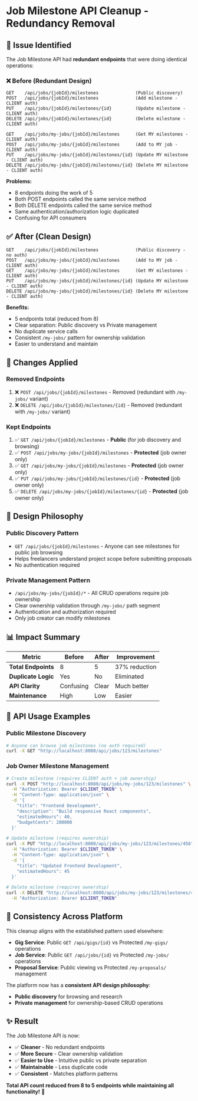 # Job Milestone API Cleanup - Redundancy Removal

## 🎯 **Issue Identified**

The Job Milestone API had **redundant endpoints** that were doing identical operations:

### **❌ Before (Redundant Design)**
```
GET    /api/jobs/{jobId}/milestones              (Public discovery)
POST   /api/jobs/{jobId}/milestones              (Add milestone - CLIENT auth)
PUT    /api/jobs/{jobId}/milestones/{id}         (Update milestone - CLIENT auth)
DELETE /api/jobs/{jobId}/milestones/{id}         (Delete milestone - CLIENT auth)

GET    /api/jobs/my-jobs/{jobId}/milestones      (Get MY milestones - CLIENT auth)
POST   /api/jobs/my-jobs/{jobId}/milestones      (Add to MY job - CLIENT auth) 
PUT    /api/jobs/my-jobs/{jobId}/milestones/{id} (Update MY milestone - CLIENT auth)
DELETE /api/jobs/my-jobs/{jobId}/milestones/{id} (Delete MY milestone - CLIENT auth)
```

**Problems:**
- 8 endpoints doing the work of 5
- Both POST endpoints called the same service method
- Both DELETE endpoints called the same service method  
- Same authentication/authorization logic duplicated
- Confusing for API consumers

## ✅ **After (Clean Design)**

```
GET    /api/jobs/{jobId}/milestones              (Public discovery - no auth)
POST   /api/jobs/my-jobs/{jobId}/milestones      (Add to MY job - CLIENT auth)
GET    /api/jobs/my-jobs/{jobId}/milestones      (Get MY milestones - CLIENT auth)
PUT    /api/jobs/my-jobs/{jobId}/milestones/{id} (Update MY milestone - CLIENT auth)
DELETE /api/jobs/my-jobs/{jobId}/milestones/{id} (Delete MY milestone - CLIENT auth)
```

**Benefits:**
- 5 endpoints total (reduced from 8)
- Clear separation: Public discovery vs Private management
- No duplicate service calls
- Consistent `/my-jobs/` pattern for ownership validation
- Easier to understand and maintain

## 🔧 **Changes Applied**

### **Removed Endpoints**
1. ❌ `POST /api/jobs/{jobId}/milestones` - Removed (redundant with `/my-jobs/` variant)
2. ❌ `DELETE /api/jobs/{jobId}/milestones/{id}` - Removed (redundant with `/my-jobs/` variant)

### **Kept Endpoints**
1. ✅ `GET /api/jobs/{jobId}/milestones` - **Public** (for job discovery and browsing)
2. ✅ `POST /api/jobs/my-jobs/{jobId}/milestones` - **Protected** (job owner only)
3. ✅ `GET /api/jobs/my-jobs/{jobId}/milestones` - **Protected** (job owner only)
4. ✅ `PUT /api/jobs/my-jobs/{jobId}/milestones/{id}` - **Protected** (job owner only)
5. ✅ `DELETE /api/jobs/my-jobs/{jobId}/milestones/{id}` - **Protected** (job owner only)

## 🎨 **Design Philosophy**

### **Public Discovery Pattern**
- `GET /api/jobs/{jobId}/milestones` - Anyone can see milestones for public job browsing
- Helps freelancers understand project scope before submitting proposals
- No authentication required

### **Private Management Pattern**  
- `/api/jobs/my-jobs/{jobId}/*` - All CRUD operations require job ownership
- Clear ownership validation through `/my-jobs/` path segment
- Authentication and authorization required
- Only job creator can modify milestones

## 📊 **Impact Summary**

| Metric | Before | After | Improvement |
|--------|--------|-------|-------------|
| **Total Endpoints** | 8 | 5 | 37% reduction |
| **Duplicate Logic** | Yes | No | Eliminated |
| **API Clarity** | Confusing | Clear | Much better |
| **Maintenance** | High | Low | Easier |

## 🚀 **API Usage Examples**

### **Public Milestone Discovery**
```bash
# Anyone can browse job milestones (no auth required)
curl -X GET "http://localhost:8080/api/jobs/123/milestones"
```

### **Job Owner Milestone Management**
```bash
# Create milestone (requires CLIENT auth + job ownership)
curl -X POST "http://localhost:8080/api/jobs/my-jobs/123/milestones" \
  -H "Authorization: Bearer $CLIENT_TOKEN" \
  -H "Content-Type: application/json" \
  -d '{
    "title": "Frontend Development",
    "description": "Build responsive React components",
    "estimatedHours": 40,
    "budgetCents": 200000
  }'

# Update milestone (requires ownership)
curl -X PUT "http://localhost:8080/api/jobs/my-jobs/123/milestones/456" \
  -H "Authorization: Bearer $CLIENT_TOKEN" \
  -H "Content-Type: application/json" \
  -d '{
    "title": "Updated Frontend Development",
    "estimatedHours": 45
  }'

# Delete milestone (requires ownership)
curl -X DELETE "http://localhost:8080/api/jobs/my-jobs/123/milestones/456" \
  -H "Authorization: Bearer $CLIENT_TOKEN"
```

## 🎯 **Consistency Across Platform**

This cleanup aligns with the established pattern used elsewhere:

- **Gig Service**: Public `GET /api/gigs/{id}` vs Protected `/my-gigs/` operations
- **Job Service**: Public `GET /api/jobs/{id}` vs Protected `/my-jobs/` operations  
- **Proposal Service**: Public viewing vs Protected `/my-proposals/` management

The platform now has a **consistent API design philosophy**:
- **Public discovery** for browsing and research
- **Private management** for ownership-based CRUD operations

## ✨ **Result**

The Job Milestone API is now:
- ✅ **Cleaner** - No redundant endpoints
- ✅ **More Secure** - Clear ownership validation
- ✅ **Easier to Use** - Intuitive public vs private separation
- ✅ **Maintainable** - Less duplicate code
- ✅ **Consistent** - Matches platform patterns

**Total API count reduced from 8 to 5 endpoints while maintaining all functionality!** 🎉
